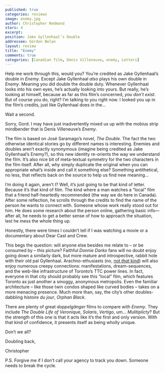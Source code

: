 ```yaml
---
published: true
categories: reviews
image: enemy.jpg
author: Christopher Redmond
stars: 4
excerpt: 
position: Jake Gyllenhaal’s Double
addressee: Gordon Bolan
layout: review
title: "Enemy"
comments: true
categories: [Canadian film, Denis Villeneuve, enemy, Letters]
---
```


<p>Help me work through this, would you? You&rsquo;re credited as Jake Gyllenhaal&rsquo;s double in <em>Enemy</em>. Except Jake Gyllenhaal <em>also</em> plays his own double in <em>Enemy</em>. Meaning you did double the double duty. Whenever Gyllenhaal looks into his own eyes, he&rsquo;s actually looking into yours. But really, he&rsquo;s looking at himself, because as far as this film&rsquo;s concerned, <em>you don&rsquo;t exist</em>. But of course you do, right? I&rsquo;m talking to you right now. I looked you up in the film&rsquo;s credits, just like Gyllenhaal does in the&hellip;</p>
<p>Wait a second.</p>
<p>Sorry, Gord. I may have just inadvertently mixed us up with the mobius strip mindbender that is Denis Villeneuve&rsquo;s <em>Enemy</em>.</p>
<p>The film is based on Jos&eacute; Saramago&rsquo;s novel, <em>The Double</em>. The fact the two otherwise identical stories go by different names is interesting. Enemies and doubles aren&rsquo;t exactly synonymous (imagine being credited as Jake Gyllenhaal&rsquo;s Enemy?), so this new identity re-orients the way we understand the film. It&rsquo;s also nice bit of meta-textual symmetry for the two characters in the film itself. After all, why simply duplicate the original when you can appropriate what&rsquo;s inside and call it something else? Something antithetical, no less, that reflects back on the source to help us find new meaning&hellip;</p>
<p>I&rsquo;m doing it again, aren&rsquo;t I? Well, it&rsquo;s just going to be that kind of letter. Because it&rsquo;s that kind of film. The kind where a man watches a &ldquo;local&rdquo; film that a friend half-heartedly recommended (the way we do here in Canada). After some reflection, he scrolls through the credits to find the name of the person he wants to connect with. Someone whose work really stood out for him. He does some research about the person online, gathering basic info&mdash;after all, he needs to get a better sense of how to approach the situation, lest he mess the whole thing up.</p>
<p>Honestly, there were times I couldn&rsquo;t tell if I was watching a movie or a documentary about Dear Cast and Crew.</p>
<p>This begs the question: will anyone else besides me relate to &ndash; or be consumed by &ndash; this picture? Faithful <em>Donnie Darko</em> fans will no doubt enjoy going down a similarly dark, but more mature and introspective, rabbit hole with their old pal Gyllenhaal. Arachno-ethusiasts (no, <a href="/letters/2012/7/6/the-amazing-spider-man.html">not <em>that</em> kind</a>) will also enjoy numerous creepy connections: manifestations, dream-sequences, and the web-like infrastructure of Toronto&rsquo;s TTC power lines. In fact, everyone in that city should probably see this &ldquo;local&rdquo; film, which features Toronto as just another a smoggy, anonymous metropolis. Even the familiar architecture &ndash; like those twin condos shaped like curved bodies &ndash; takes on a more menacing presence. Much more than, say, the city&rsquo;s other doubles-dabbling <em>histoire du jour</em>, <em>Orphan Black</em>.</p>
<p>There are plenty of great <em>doppelg&auml;nger</em> films to compare with <em>Enemy</em>. They include <em>The Double Life of Veroniqu</em>e, <em>Solaris</em>, <em>Vertigo</em>, um&hellip; <em>Mulitiplicty</em>? But the strength of this one is that it acts like it&rsquo;s the first and only version. With that kind of confidence, it presents itself as being wholly unique.</p>
<p>Don&rsquo;t we all?</p>
<p>Doubling back,</p>
<p>Christopher</p>
<p>P.S. Forgive me if I don&rsquo;t call your agency to track you down. Someone needs to break the cycle.</p>
